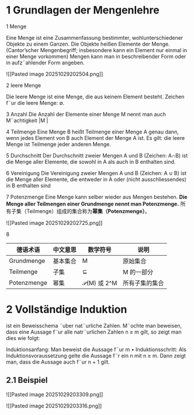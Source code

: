 
# 1 Grundlagen der Mengenlehre

1  Menge

Eine Menge ist eine Zusammenfassung bestimmter, wohlunterschiedener Objekte zu einem Ganzen. Die Objekte heißen Elemente der Menge. (Cantor’scher Mengenbegriff; insbesondere kann ein Element nur einmal in einer Menge vorkommen) Mengen kann man in beschreibender Form oder in aufz¨ahlender Form angeben.

![[Pasted image 20251029202504.png]]

2  leere Menge

Die leere Menge ist eine Menge, die aus keinem Element besteht. Zeichen f¨ur die leere Menge: ∅.


3 Anzahl
Die Anzahl der Elemente einer Menge M nennt man auch M¨achtigkeit |M |


4 Teilmenge
Eine Menge B heißt Teilmenge einer Menge A genau dann, wenn jedes Element von B auch Element der Menge A ist.
Es gilt: die leere Menge ist Teilmenge jeder anderen Menge.


5 Durchschnitt
Der Durchschnitt zweier Mengen A und B (Zeichen: A∩B) ist die Menge aller Elemente, die sowohl in A als auch in B enthalten sind.

6 Vereinigung
Die Vereinigung zweier Mengen A und B (Zeichen: A ∪ B) ist die Menge aller Elemente, die entweder in A oder (nicht ausschliessendes) in B enthalten sind

7 Potenzmenge
Eine Menge kann selber wieder aus Mengen bestehen.
**Die Menge aller Teilmengen einer Grundmenge nennt man Potenzmenge.**
所有子集（Teilmenge）组成的集合称为**幂集（Potenzmenge）**。

![[Pasted image 20251029202725.png]]


8

| 德语术语        | 中文意思 | 数学符号        | 说明      |
| ----------- | ---- | ----------- | ------- |
| Grundmenge  | 基本集合 | M           | 原始集合    |
| Teilmenge   | 子集   | ⊆           | M 的一部分  |
| Potenzmenge | 幂集   | 𝒫(M) 或 2^M | 所有子集的集合 |




# 2 Vollständige Induktion


ist ein Beweisschema ¨uber nat¨urliche Zahlen. M¨ochte man beweisen, dass eine Aussage f¨ur alle natr¨urlichen Zahlen n ≥ m gilt, so zeigt man dies wie folgt: 

 Induktionsanfang: Man beweist die Aussage f¨ur m
• Induktionsschritt: Als Induktionsvoraussetzung gelte die Aussage f¨r ein n mit n ≥ m. Dann zeigt man, dass die Aussage auch f¨ur n + 1 gilt.



## 2.1 Beispiel


![[Pasted image 20251029203309.png]]


![[Pasted image 20251029203316.png]]
